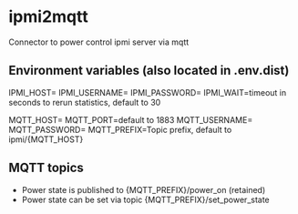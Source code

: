 # ipmi2mqtt
Connector to power control ipmi server via mqtt

## Environment variables (also located in .env.dist)
IPMI_HOST=
IPMI_USERNAME=
IPMI_PASSWORD=
IPMI_WAIT=timeout in seconds to rerun statistics, default to 30

MQTT_HOST=
MQTT_PORT=default to 1883
MQTT_USERNAME=
MQTT_PASSWORD=
MQTT_PREFIX=Topic prefix, default to ipmi/{MQTT_HOST}

## MQTT topics
* Power state is published to {MQTT_PREFIX}/power_on (retained)
* Power state can be set via topic {MQTT_PREFIX}/set_power_state
